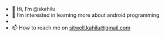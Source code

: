 - 👋 Hi, I’m @skahilu
- 👀 I’m interested in learning more about android programming 
-
- 📫 How to reach me on sitwell.kahilu@gmail.com 
<!---
skahilu/skahilu is a ✨ special ✨ repository because its `README.md` (this file) appears on your GitHub profile.
You can click the Preview link to take a look at your changes.
--->
